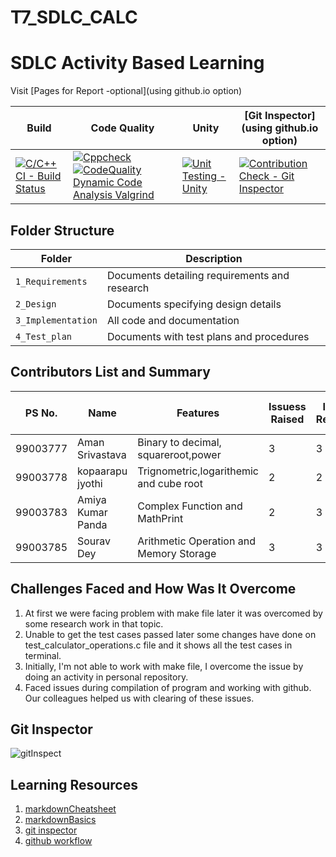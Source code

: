 # T7_SDLC_CALC
# SDLC Activity Based Learning

Visit [Pages for Report -optional](using github.io option)

Build | Code Quality | Unity | [Git Inspector](using github.io option)
------|----------|-------|--------------
[![C/C++ CI - Build Status](https://github.com/99003783/T7_SDLC_CALC/actions/workflows/c-cpp.yml/badge.svg)](https://github.com/99003783/T7_SDLC_CALC/actions/workflows/c-cpp.yml) | [![Cppcheck](https://github.com/99003783/T7_SDLC_CALC/actions/workflows/cppcheck.yml/badge.svg)](https://github.com/99003783/T7_SDLC_CALC/actions/workflows/cppcheck.yml) [![CodeQuality Dynamic Code Analysis Valgrind](https://github.com/99003783/T7_SDLC_CALC/actions/workflows/CodeQuality_Dynamic.yml/badge.svg)](https://github.com/99003783/T7_SDLC_CALC/actions/workflows/CodeQuality_Dynamic.yml) | [![Unit Testing - Unity](https://github.com/99003783/T7_SDLC_CALC/actions/workflows/unity.yml/badge.svg)](https://github.com/99003783/T7_SDLC_CALC/actions/workflows/unity.yml) | [![Contribution Check - Git Inspector](https://github.com/99003783/T7_SDLC_CALC/actions/workflows/gitinspector.yml/badge.svg)](https://github.com/99003783/T7_SDLC_CALC/actions/workflows/gitinspector.yml)


## Folder Structure
Folder             | Description
-------------------| -----------------------------------------
`1_Requirements`   | Documents detailing requirements and research
`2_Design`         | Documents specifying design details
`3_Implementation` | All code and documentation
`4_Test_plan`      | Documents with test plans and procedures

## Contributors List and Summary

PS No.  |  Name           |    Features      | Issuess Raised |Issues Resolved|No Test Cases|Test Case Pass
------- |-----------------|----------------  |----------------|---------------|-------------|--------------
99003777| Aman Srivastava | Binary to decimal, squareroot,power | 3           | 3         |3         |3     
99003778| kopaarapu jyothi     | Trignometric,logarithemic and cube root  | 2          | 2        |19        |19  
99003783| Amiya Kumar Panda| Complex Function and MathPrint | 2        | 3           |8        |8
99003785| Sourav Dey      | Arithmetic Operation and Memory Storage| 3          | 3         |6        |6
        
## Challenges Faced and How Was It Overcome

1. At first we were facing problem with make file later it was overcomed by some research work in that topic.
2. Unable to get the test cases passed later some changes have done on test_calculator_operations.c file and it shows all the test cases in terminal.
3. Initially, I'm not able to work with make file, I overcome the issue by doing an activity in personal repository.
4. Faced issues during compilation of program and working with github. Our colleagues helped us with clearing of these issues.

## Git Inspector
![gitInspect](https://user-images.githubusercontent.com/78848745/111101374-c224fc80-856f-11eb-90bb-a86f19e4a49d.PNG)


## Learning Resources
1. [markdownCheatsheet](https://github.com/adam-p/markdown-here/wiki/Markdown-Cheatsheet)
2. [markdownBasics](https://guides.github.com/features/mastering-markdown/)
3. [git inspector](https://github.com/ejwa/gitinspector.git)
4. [github workflow](https://docs.github.com/en/actions/learn-github-action)







